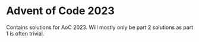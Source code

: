 # Advent of Code 2023
Contains solutions for AoC 2023. Will mostly only be part 2 solutions as part 1 is often trivial.